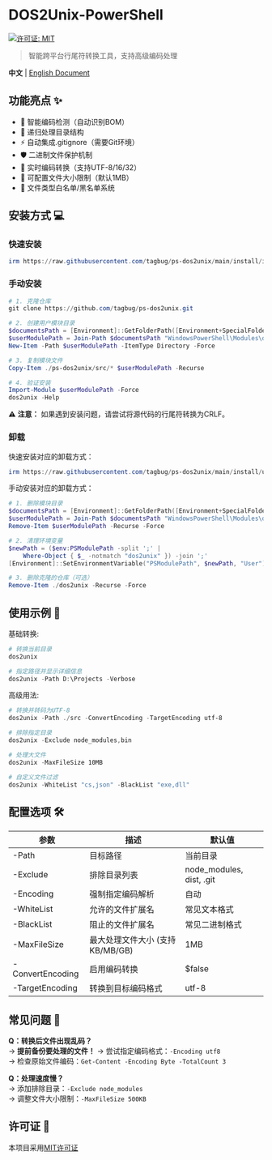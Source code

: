 # DOS2Unix-PowerShell

[![许可证: MIT](https://img.shields.io/badge/License-MIT-blue.svg)](https://opensource.org/licenses/MIT)

> 智能跨平台行尾符转换工具，支持高级编码处理

**中文** | [English Document](../README.md)

## 功能亮点 ✨

- 🎯 智能编码检测（自动识别BOM）
- 📁 递归处理目录结构
- ⚡ 自动集成.gitignore（需要Git环境）
- 🛡️ 二进制文件保护机制
- 🔄 实时编码转换（支持UTF-8/16/32）
- 📏 可配置文件大小限制（默认1MB）
- 📝 文件类型白名单/黑名单系统

## 安装方式 💻

### 快速安装

```powershell
irm https://raw.githubusercontent.com/tagbug/ps-dos2unix/main/install/install.ps1 | iex
```

### 手动安装

```powershell
# 1. 克隆仓库
git clone https://github.com/tagbug/ps-dos2unix.git

# 2. 创建用户模块目录
$documentsPath = [Environment]::GetFolderPath([Environment+SpecialFolder]::MyDocuments)
$userModulePath = Join-Path $documentsPath "WindowsPowerShell\Modules\dos2unix"
New-Item -Path $userModulePath -ItemType Directory -Force

# 3. 复制模块文件
Copy-Item ./ps-dos2unix/src/* $userModulePath -Recurse

# 4. 验证安装
Import-Module $userModulePath -Force
dos2unix -Help
```

⚠ **注意：** 如果遇到安装问题，请尝试将源代码的行尾符转换为CRLF。

### 卸载

快速安装对应的卸载方式：
```powershell
irm https://raw.githubusercontent.com/tagbug/ps-dos2unix/main/install/uninstall.ps1 | iex
```

手动安装对应的卸载方式：
```powershell
# 1. 删除模块目录
$documentsPath = [Environment]::GetFolderPath([Environment+SpecialFolder]::MyDocuments)
$userModulePath = Join-Path $documentsPath "WindowsPowerShell\Modules\dos2unix"
Remove-Item $userModulePath -Recurse -Force

# 2. 清理环境变量
$newPath = ($env:PSModulePath -split ';' | 
    Where-Object { $_ -notmatch "dos2unix" }) -join ';'
[Environment]::SetEnvironmentVariable("PSModulePath", $newPath, "User")

# 3. 删除克隆的仓库（可选）
Remove-Item ./dos2unix -Recurse -Force
```

## 使用示例 🚀

基础转换:
```powershell
# 转换当前目录
dos2unix

# 指定路径并显示详细信息
dos2unix -Path D:\Projects -Verbose
```

高级用法:
```powershell
# 转换并转码为UTF-8
dos2unix -Path ./src -ConvertEncoding -TargetEncoding utf-8

# 排除指定目录
dos2unix -Exclude node_modules,bin

# 处理大文件
dos2unix -MaxFileSize 10MB

# 自定义文件过滤
dos2unix -WhiteList "cs,json" -BlackList "exe,dll"
```

## 配置选项 🛠️

| 参数              | 描述                        | 默认值 |
|------------------|-----------------------------|---------|
| -Path            | 目标路径                     | 当前目录 |
| -Exclude         | 排除目录列表                  | node_modules, dist, .git |
| -Encoding        | 强制指定编码解析               | 自动 |
| -WhiteList       | 允许的文件扩展名               | 常见文本格式 |
| -BlackList       | 阻止的文件扩展名               | 常见二进制格式 |
| -MaxFileSize     | 最大处理文件大小 (支持KB/MB/GB) | 1MB |
| -ConvertEncoding | 启用编码转换                   | $false |
| -TargetEncoding  | 转换到目标编码格式              | utf-8 |

## 常见问题 🤔

**Q：转换后文件出现乱码？**  
→ **提前备份要处理的文件！**
→ 尝试指定编码格式：`-Encoding utf8`  
→ 检查原始文件编码：`Get-Content -Encoding Byte -TotalCount 3`

**Q：处理速度慢？**  
→ 添加排除目录：`-Exclude node_modules`  
→ 调整文件大小限制：`-MaxFileSize 500KB`

## 许可证 📄

本项目采用[MIT许可证](./LICENSE)
